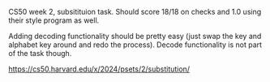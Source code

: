 CS50 week 2, subsitituion task. Should score 18/18 on checks and 1.0 using their style program as well.

Adding decoding functionality should be pretty easy (just swap the key and alphabet key around and redo the process).
Decode functionality is not part of the task though.

https://cs50.harvard.edu/x/2024/psets/2/substitution/
